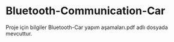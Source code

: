 # Bluetooth-Communication-Car
Proje için bilgiler Bluetooth-Car yapım aşamaları.pdf adlı dosyada mevcuttur.
